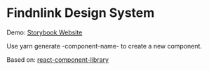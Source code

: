 # Findnlink Design System

Demo: [Storybook Website](https://ui.findnlink.com)

Use yarn generate -component-name- to create a new component.

Based on: [react-component-library](https://github.com/harveyd/react-component-library)
